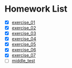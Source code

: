 # Homework List
- [x] [exercise_01](https://github.com/spaceandnight/compuational_physics_N2015301020065/blob/master/first.md)
- [x] [exercise_02](https://github.com/spaceandnight/compuational_physics_N2015301020065/blob/master/myname.md)
- [x] [exercise_03](https://github.com/spaceandnight/compuational_physics_N2015301020065/blob/master/movname.md)
- [x] [exercise_04](https://github.com/spaceandnight/compuational_physics_N2015301020065/blob/master/question12.md)
- [x] [exercise_05](https://github.com/spaceandnight/compuational_physics_N2015301020065/blob/master/cannon.md)
- [x] [exercise_06](https://github.com/spaceandnight/compuational_physics_N2015301020065/blob/master/backspin%20ball.md)
- [x] [exercise_07](https://github.com/spaceandnight/compuational_physics_N2015301020065/blob/master/exercise_07.md)
- [ ] [middle_test](https://github.com/spaceandnight/compuational_physics_N2015301020065/blob/master/middle.md)
